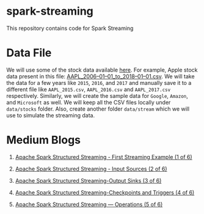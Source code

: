 # spark-streaming
This repository contains code for Spark Streaming

# Data File
We will use some of the stock data available [here](https://github.com/szrlee/Stock-Time-Series-Analysis/tree/master/data). 
For example, Apple stock data present in this file: [AAPL_2006–01–01_to_2018–01–01.csv](https://github.com/szrlee/Stock-Time-Series-Analysis/blob/master/data/AAPL_2006-01-01_to_2018-01-01.csv).
 We will take the data for a few years like `2015`, `2016`, and `2017` and manually save it to a different file like `AAPL_2015.csv`, `AAPL_2016.csv` and `AAPL_2017.csv` respectively. 
 Similarly, we will create the sample data for `Google`, `Amazon`, and `Microsoft` as well. 
 We will keep all the CSV files locally under `data/stocks` folder. 
 Also, create another folder `data/stream` which we will use to simulate the streaming data.

# Medium Blogs
1. [Apache Spark Structured Streaming - First Streaming Example (1 of 6)](https://medium.com/expedia-group-tech/apache-spark-structured-streaming-first-streaming-example-1-of-6-e8f3219748ef)

2. [Apache Spark Structured Streaming - Input Sources (2 of 6)](https://medium.com/expedia-group-tech/apache-spark-structured-streaming-input-sources-2-of-6-6a72f798838c)

3. [Apache Spark Structured Streaming-Output Sinks (3 of 6)](https://medium.com/expedia-group-tech/apache-spark-structured-streaming-output-sinks-3-of-6-ed3247545fbc)

4. [Apache Spark Structured Streaming-Checkpoints and Triggers (4 of 6)](https://medium.com/expedia-group-tech/apache-spark-structured-streaming-checkpoints-and-triggers-4-of-6-b6f15d5cfd8d)

5. [Apache Spark Structured Streaming — Operations (5 of 6)](https://medium.com/expedia-group-tech/apache-spark-structured-streaming-operations-5-of-6-40d907866fa7)